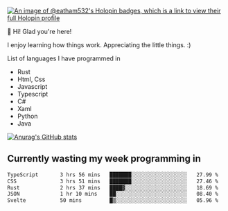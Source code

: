 [![An image of @eatham532's Holopin badges, which is a link to view their full Holopin profile](https://holopin.me/eatham532)](https://holopin.io/@eatham532)


👋 Hi! Glad you're here!

I enjoy learning how things work. Appreciating the little things. :)


List of languages I have programmed in
- Rust
- Html, Css
- Javascript
- Typescript
- C#
- Xaml
- Python
- Java

[![Anurag's GitHub stats](https://github-readme-stats.vercel.app/api?username=Eatham532&theme=dark)](https://github.com/anuraghazra/github-readme-stats)


## Currently wasting my week programming in
<!--START_SECTION:waka-->

```txt
TypeScript       3 hrs 56 mins   ███████░░░░░░░░░░░░░░░░░░   27.99 %
CSS              3 hrs 51 mins   ███████░░░░░░░░░░░░░░░░░░   27.46 %
Rust             2 hrs 37 mins   ████▓░░░░░░░░░░░░░░░░░░░░   18.69 %
JSON             1 hr 10 mins    ██░░░░░░░░░░░░░░░░░░░░░░░   08.40 %
Svelte           50 mins         █▒░░░░░░░░░░░░░░░░░░░░░░░   05.96 %
```

<!--END_SECTION:waka-->
